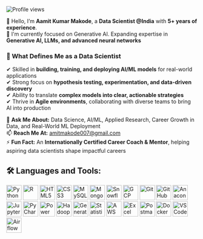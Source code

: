 ![Profile views](https://komarev.com/ghpvc/?username=amitmakode&color=blue&style=flat)


👋 Hello, I’m **Aamit Kumar Makode**, a **Data Scientist @India** with **5+ years of experience**.  
🔭 I'm currently focused on Generative AI. Expanding expertise in **Generative AI, LLMs, and advanced neural networks**  

### 🚀 What Defines Me as a Data Scientist  
✔ Skilled in **building, training, and deploying AI/ML models** for real-world applications  
✔ Strong focus on **hypothesis testing, experimentation, and data-driven discovery**  
✔ Ability to translate **complex models into clear, actionable strategies**  
✔ Thrive in **Agile environments**, collaborating with diverse teams to bring AI into production  

💬 **Ask Me About:** Data Science, AI/ML, Applied Research, Career Growth in Data, and Real-World ML Deployment  
📫 **Reach Me At:** [amitmakode007@gmail.com](mailto:amitmakode007@gmail.com)  
⚡ **Fun Fact:** An **Internationally Certified Career Coach & Mentor**, helping aspiring data scientists shape impactful careers  

## 🛠️ Languages and Tools:

<p align="left">
  <!-- Programming Languages -->
  <img src="https://cdn.jsdelivr.net/gh/devicons/devicon/icons/python/python-original.svg" alt="Python" width="40" height="40"/>
  <img src="https://cdn.jsdelivr.net/gh/devicons/devicon/icons/r/r-original.svg" alt="R" width="40" height="40"/>
  <img src="https://cdn.jsdelivr.net/gh/devicons/devicon/icons/html5/html5-original.svg" alt="HTML5" width="40" height="40"/>
  <img src="https://cdn.jsdelivr.net/gh/devicons/devicon/icons/css3/css3-original.svg" alt="CSS3" width="40" height="40"/>
  
  <!-- Databases -->
  <img src="https://cdn.jsdelivr.net/gh/devicons/devicon/icons/mysql/mysql-original.svg" alt="MySQL" width="40" height="40"/>
  <img src="https://cdn.jsdelivr.net/gh/devicons/devicon/icons/mongodb/mongodb-original.svg" alt="MongoDB" width="40" height="40"/>
  <img src="https://img.icons8.com/fluency/48/snowflake.png" alt="Snowflake" width="40" height="40"/>

  <!-- Cloud -->
  <img src="https://img.icons8.com/fluency/48/google-cloud.png" alt="GCP" width="40" height="40"/>

  <!-- Tools -->
  <img src="https://cdn.jsdelivr.net/gh/devicons/devicon/icons/git/git-original.svg" alt="Git" width="40" height="40"/>
  <img src="https://cdn.jsdelivr.net/gh/devicons/devicon/icons/github/github-original.svg" alt="GitHub" width="40" height="40"/>
  <img src="https://cdn.jsdelivr.net/gh/devicons/devicon/icons/anaconda/anaconda-original.svg" alt="Anaconda" width="40" height="40"/>
  <img src="https://cdn.jsdelivr.net/gh/devicons/devicon/icons/jupyter/jupyter-original.svg" alt="Jupyter" width="40" height="40"/>
  <img src="https://img.icons8.com/fluency/48/pycharm.png" alt="PyCharm" width="40" height="40"/>
  <img src="https://img.icons8.com/color/48/power-bi.png" alt="Power BI" width="40" height="40"/>
  <img src="https://img.icons8.com/color/48/hadoop-distributed-file-system.png" alt="Hadoop" width="40" height="40"/>  
  <img src="https://img.icons8.com/fluency/48/artificial-intelligence.png" alt="Generative AI" width="40" height="40"/>
  <img src="https://img.icons8.com/color/48/statistics.png" alt="Statistics" width="40" height="40"/>
  <!-- AWS -->
  <img src="https://img.icons8.com/color/48/amazon-web-services.png" alt="AWS" width="40" height="40"/>
  <img src="https://img.icons8.com/color/48/microsoft-excel-2019--v1.png" alt="Excel" width="40" height="40"/>
  <!-- Postman -->
  <img src="https://img.icons8.com/external-tal-revivo-shadow-tal-revivo/48/000000/external-postman-is-the-only-complete-api-development-environment-logo-shadow-tal-revivo.png" alt="Postman" width="40" height="40"/>
  <!-- Docker -->
  <img src="https://cdn.jsdelivr.net/gh/devicons/devicon/icons/docker/docker-original.svg" alt="Docker" width="40" height="40"/>
  <!-- Visual Studio Code -->
  <img src="https://cdn.jsdelivr.net/gh/devicons/devicon/icons/vscode/vscode-original.svg" alt="VS Code" width="40" height="40"/>
    <!-- Apache Airflow -->
  <img src="https://cdn.jsdelivr.net/gh/devicons/devicon/icons/apacheairflow/apacheairflow-original.svg" alt="Airflow" width="40" height="40"/>
</p>



